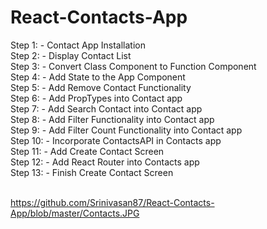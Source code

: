 # React-Contacts-App

Step 1: - Contact App Installation<br /> 
Step 2: - Display Contact List <br />
Step 3: - Convert Class Component to Function Component<br /> 
Step 4: - Add State to the App Component <br />
Step 5: - Add Remove Contact Functionality <br />
Step 6: - Add PropTypes into Contact app <br />
Step 7: - Add Search Contact into Contact app <br />
Step 8: - Add Filter Functionality into Contact app <br />
Step 9: - Add Filter Count Functionality into Contact app <br />
Step 10: - Incorporate ContactsAPI in Contacts app <br />
Step 11: - Add Create Contact Screen <br />
Step 12: - Add React Router into Contacts app<br /> 
Step 13: - Finish Create Contact Screen <br /><br />

https://github.com/Srinivasan87/React-Contacts-App/blob/master/Contacts.JPG
